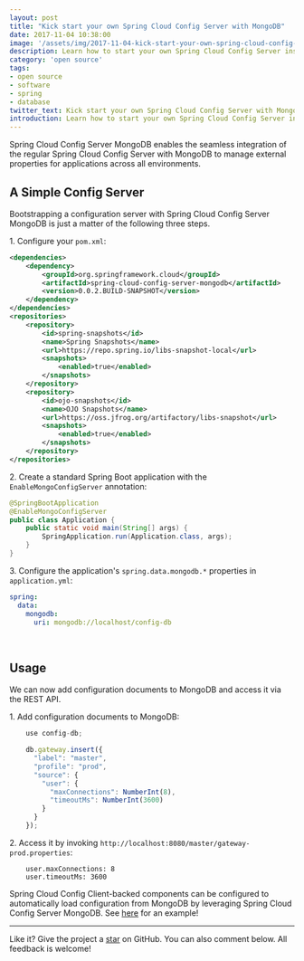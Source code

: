 ```yaml
---
layout: post
title: "Kick start your own Spring Cloud Config Server with MongoDB"
date: 2017-11-04 10:38:00
image: '/assets/img/2017-11-04-kick-start-your-own-spring-cloud-config-server-with-mongodb/banner.jpg'
description: Learn how to start your own Spring Cloud Config Server instance backed with MongoDB.
category: 'open source'
tags:
- open source
- software
- spring
- database
twitter_text: Kick start your own Spring Cloud Config Server with MongoDB.
introduction: Learn how to start your own Spring Cloud Config Server instance backed with MongoDB.
---
```


Spring Cloud Config Server MongoDB enables the seamless integration of the regular Spring Cloud Config Server with MongoDB to manage external properties for applications across all environments.

## A Simple Config Server

Bootstrapping a configuration server with Spring Cloud Config Server MongoDB is just a matter of the following three steps.

1\. Configure your `pom.xml`:

```xml
<dependencies>
    <dependency>
        <groupId>org.springframework.cloud</groupId>
        <artifactId>spring-cloud-config-server-mongodb</artifactId>
        <version>0.0.2.BUILD-SNAPSHOT</version>
    </dependency>
</dependencies>
<repositories>
    <repository>
        <id>spring-snapshots</id>
        <name>Spring Snapshots</name>
        <url>https://repo.spring.io/libs-snapshot-local</url>
        <snapshots>
            <enabled>true</enabled>
        </snapshots>
    </repository>
    <repository>
        <id>ojo-snapshots</id>
        <name>OJO Snapshots</name>
        <url>https://oss.jfrog.org/artifactory/libs-snapshot</url>
        <snapshots>
            <enabled>true</enabled>
        </snapshots>
    </repository>
</repositories>
```

2\. Create a standard Spring Boot application with the `EnableMongoConfigServer` annotation:

```java
@SpringBootApplication
@EnableMongoConfigServer
public class Application {
    public static void main(String[] args) {
        SpringApplication.run(Application.class, args);
    }
}
```

3\. Configure the application's `spring.data.mongodb.*` properties in `application.yml`:

```yaml
spring:
  data:
    mongodb:
      uri: mongodb://localhost/config-db
```

<br>

## Usage

We can now add configuration documents to MongoDB and access it via the REST API.

1\. Add configuration documents to MongoDB:

```js
    use config-db;

    db.gateway.insert({
      "label": "master",
      "profile": "prod",
      "source": {
        "user": {
          "maxConnections": NumberInt(8),
          "timeoutMs": NumberInt(3600)
        }
      }
    });
```

2\. Access it by invoking `http://localhost:8080/master/gateway-prod.properties`:

```properties
    user.maxConnections: 8
    user.timeoutMs: 3600
```

Spring Cloud Config Client-backed components can be configured to automatically load configuration from MongoDB by leveraging Spring Cloud Config Server MongoDB. See [here](https://github.com/spring-cloud/spring-cloud-config/tree/master/spring-cloud-config-sample) for an example!

-----

Like it? Give the project a [star](https://github.com/spring-cloud-incubator/spring-cloud-config-server-mongodb) on GitHub. You can also comment below. All feedback is welcome!

